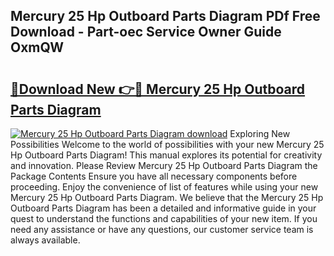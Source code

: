 ## Mercury 25 Hp Outboard Parts Diagram PDf Free Download - Part-oec Service Owner Guide OxmQW

# <h2><a href="http://dflzakc.blite.top/?on=Mercury+25+Hp+Outboard+Parts+Diagram">🔗Download New 👉🔴 Mercury 25 Hp Outboard Parts Diagram</a></h2>

[![Mercury 25 Hp Outboard Parts Diagram download](https://i.imgur.com/lujVjoI.png)](http://dflzakc.blite.top/?on=Mercury+25+Hp+Outboard+Parts+Diagram)
Exploring New Possibilities Welcome to the world of possibilities with your new Mercury 25 Hp Outboard Parts Diagram! This manual explores its potential for creativity and innovation. Please Review Mercury 25 Hp Outboard Parts Diagram the Package Contents Ensure you have all necessary components before proceeding. Enjoy the convenience of list of features while using your new Mercury 25 Hp Outboard Parts Diagram. We believe that the Mercury 25 Hp Outboard Parts Diagram has been a detailed and informative guide in your quest to understand the functions and capabilities of your new item. If you need any assistance or have any questions, our customer service team is always available.
